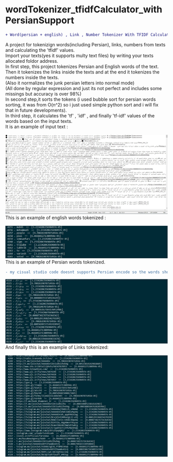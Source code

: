 # wordTokenizer_tfidfCalculator_withPersianSupport
```diff
+ Word(persian + english) , Link , Number Tokenizer With TFIDF Calculator
```
A project for tokenizign words(including Persian), links, numbers from texts and calculating the 'tfidf' values.</br>
Import your texts(yes it supports multy text files) by writing your texts allocated foldor address.</br>
In first step, this project tokenizes Persian and English words of the text.</br>
Then it tokenizes the links inside the texts and at the end it tokenizes the numbers inside the texts.</br>
(Also it normalizes the junk persian letters into normal mode)</br>
(All done by regular expression and just its not perfect and includes some missings but accuracy is over 98%)</br>
In second step,it sorts the tokens (i used bubble sort for persian words sorting, it was from O(n^2) so
i just used simple python sort and i will fix that in future developments).</br>
In third step, it calculates the 'tf' , 'idf' , and finally 'tf-idf' values of the words based on the input texts.</br>
It is an example of input text :</br></br>
![](input.JPG)
This is an example of english words tokenized : </br></br>
![](1.JPG)
This is an example of Persian words tokenized.
```diff
- my cisual studio code doesnt supports Persian encode so the words showed reversed like this !
```
![](2.JPG)
And finally this is an example of Links tokenized:</br></br>
![](3.JPG)

